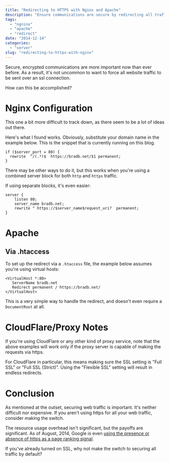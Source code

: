```yaml
---
title: "Redirecting to HTTPS with Nginx and Apache"
description: "Ensure communications are secure by redirecting all traffic to https."
tags:
  - "ngninx"
  - "apache"
  - "redirect"
date: "2014-12-14"
categories:
  - "server"
slug: "redirecting-to-https-with-nginx"
---
```


Secure, encrypted communications are more important now than ever before. As a result, it's not uncommon to want to force all website traffic to be sent over an ssl connection.

How can this be accomplished?

# Nginx Configuration

This one a bit more difficult to track down, as there seem to be a lot of ideas out there.

Here's what I found works. Obviously, substitute your domain name in the example below. This is the snippet that is currently running on this blog.

```
if ($server_port = 80) {
  rewrite  ^/(.*)$  https://bradb.net/$1 permanent;
}
```

There may be other ways to do it, but this works when you're using a combined server block for both `http` and `https` traffic.

If using separate blocks, it's even easier:

```
server {
    listen 80;
    server_name bradb.net;
    rewrite ^ https://$server_name$request_uri?  permanent;
}
```

# Apache

## Via .htaccess

To set up the redirect via a `.htaccess` file, the example below assumes you're using virtual hosts:

```
<VirtualHost *:80>
   ServerName bradb.net
   Redirect permanent / https://bradb.net/
</VirtualHost>
```

This is a very simple way to handle the redirect, and doesn't even require a `DocumentRoot` at all.

# CloudFlare/Proxy Notes

If you're using CloudFlare or any other kind of proxy service, note that the above examples will work only if the proxy server is capable of making the requests via https. 

For CloudFlare in particular, this means making sure the SSL setting is "Full SSL" or "Full SSL (Strict)". Using the "Flexible SSL" setting will result in endless redirects.

# Conclusion

As mentioned at the outset, securing web traffic is important. It's neither difficult nor expensive. If you aren't using https for all your web traffic, consider making the switch. 

The resource usage overhead isn't significant, but the payoffs are significant. As of August, 2014, Google is even [using the presence or absence of https as a page ranking signal](http://googlewebmastercentral.blogspot.com/2014/08/https-as-ranking-signal.html).

If you've already turned on SSL, why not make the switch to securing all traffic by default?
